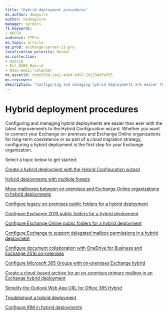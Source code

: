 ```yaml
---
title: "Hybrid deployment procedures"
ms.author: dmaguire
author: msdmaguire
manager: serdars
f1.keywords:
- NOCSH
audience: ITPro
ms.topic: article
ms.prod: exchange-server-it-pro
localization_priority: Normal
ms.collection:
- Hybrid
- Ent_O365_Hybrid
- M365-email-calendar
ms.assetid: cbbe558d-1ae2-49ed-bd97-2013349fef35
ms.reviewer: 
description: "Configuring and managing hybrid deployments are easier than ever with the latest improvements to the Hybrid Configuration wizard. Whether you want to connect your Exchange on-premises and Exchange Online organizations for long-term coexistence or as part of a cloud migration strategy, configuring a hybrid deployment is the first step for your Exchange organization."
---
```


# Hybrid deployment procedures

Configuring and managing hybrid deployments are easier than ever with the latest improvements to the Hybrid Configuration wizard. Whether you want to connect your Exchange on-premises and Exchange Online organizations for long-term coexistence or as part of a cloud migration strategy, configuring a hybrid deployment is the first step for your Exchange organization.

Select a topic below to get started:

[Create a hybrid deployment with the Hybrid Configuration wizard](deploy-hybrid.md)

[Hybrid deployments with multiple forests](hybrid-with-multiple-forests.md)

[Move mailboxes between on-premises and Exchange Online organizations in hybrid deployments](move-mailboxes.md)

[Configure legacy on-premises public folders for a hybrid deployment](set-up-legacy-hybrid-public-folders.md)

[Configure Exchange 2013 public folders for a hybrid deployment](set-up-modern-hybrid-public-folders.md)

[Configure Exchange Online public folders for a hybrid deployment](set-up-exo-hybrid-public-folders.md)

[Configure Exchange to support delegated mailbox permissions in a hybrid deployment](set-up-delegated-mailbox-permissions.md)

[Configure document collaboration with OneDrive for Business and Exchange 2016 on-premises](set-up-document-collaboration.md)

[Configure Microsoft 365 Groups with on-premises Exchange hybrid](set-up-microsoft-365-groups.md)

[Create a cloud-based archive for an on-premises primary mailbox in an Exchange hybrid deployment](create-cloud-based-archive.md)

[Simplify the Outlook Web App URL for Office 365 Hybrid](simplify-owa-url.md)

[Troubleshoot a hybrid deployment](troubleshoot-a-hybrid-deployment.md)

[Configure IRM in hybrid deployments](../irm.md#configure-irm-in-hybrid-deployments)
